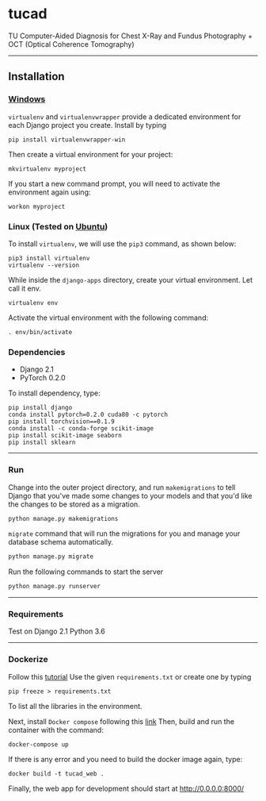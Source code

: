 # tucad
TU Computer-Aided Diagnosis for Chest X-Ray and Fundus Photography + OCT (Optical Coherence Tomography)

------
## Installation ##
### [Windows](https://docs.djangoproject.com/en/2.1/howto/windows/) ###
`virtualenv` and `virtualenvwrapper` provide a dedicated environment for each Django project you create. Install by typing
```
pip install virtualenvwrapper-win
```
Then create a virtual environment for your project:
```
mkvirtualenv myproject
```
If you start a new command prompt, you will need to activate the environment again using:
```
workon myproject
```

### Linux (Tested on [Ubuntu](https://www.digitalocean.com/community/tutorials/how-to-install-django-and-set-up-a-development-environment-on-ubuntu-16-04)) ###
To install `virtualenv`, we will use the `pip3` command, as shown below:
```
pip3 install virtualenv
virtualenv --version
```
While inside the `django-apps` directory, create your virtual environment. Let call it env.
```
virtualenv env
```
Activate the virtual environment with the following command:
```
. env/bin/activate
```

### Dependencies ###
- Django 2.1
- PyTorch 0.2.0

To install dependency, type:
```
pip install django
conda install pytorch=0.2.0 cuda80 -c pytorch
pip install torchvision==0.1.9
conda install -c conda-forge scikit-image
pip install scikit-image seaborn
pip install sklearn
```


------
### Run ###
Change into the outer project directory, and run `makemigrations` to tell Django that you've made some changes to your models and that you'd like the changes to be stored as a migration.
```Python
python manage.py makemigrations
```
`migrate` command that will run the migrations for you and manage your database schema automatically.
```Python
python manage.py migrate
```
Run the following commands to start the server
```Python
python manage.py runserver
```

------
### Requirements ###
Test on Django 2.1 Python 3.6

------
### Dockerize ###
Follow this [tutorial](https://medium.com/backticks-tildes/how-to-dockerize-a-django-application-a42df0cb0a99)
Use the given `requirements.txt` or create one by typing
```
pip freeze > requirements.txt
```
To list all the libraries in the environment.

Next, install `Docker compose` following this [link](https://docs.docker.com/compose/install/#install-compose)
Then, build and run the container with the command:
```
docker-compose up
```
If there is any error and you need to build the docker image again, type:
```
docker build -t tucad_web .
```
Finally, the web app for development should start at http://0.0.0.0:8000/


